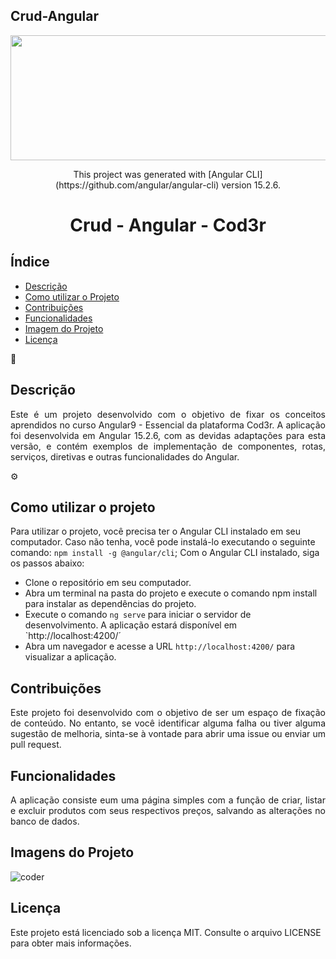 ## Crud-Angular
<p align="center">
  <img width="660" height="200" src="https://www.patrickschadler.com/content/images/size/w2000/2022/11/angular-logo-1.png">
</p>
<p align="center">
This project was generated with [Angular CLI](https://github.com/angular/angular-cli) version 15.2.6.
</p>
<h1 align="center">Crud - Angular - Cod3r </h1>



##  Índice 

* [Descrição](#descrição)
* [Como utilizar o Projeto](#como-utilizar-o-projeto)
* [Contribuições](#contribuições)
* [Funcionalidades](#funcionalidades)
* [Imagem do Projeto](#imagem-do-projeto)
* [Licença](#licença)



💬
## Descrição 
<div align='justify'>
 Este é um projeto desenvolvido com o objetivo de fixar os conceitos aprendidos no curso Angular9 - Essencial da plataforma Cod3r. A aplicação foi desenvolvida em Angular 15.2.6, com as devidas adaptações para esta versão, e contém exemplos de implementação de componentes, rotas, serviços, diretivas e outras funcionalidades do Angular.
  </div>


⚙️
## Como utilizar o projeto

 Para utilizar o projeto, você precisa ter o Angular CLI instalado em seu computador. Caso não tenha, você pode instalá-lo executando o seguinte comando: `npm install -g @angular/cli`;
Com o Angular CLI instalado, siga os passos abaixo:
* Clone o repositório em seu computador.
* Abra um terminal na pasta do projeto e execute o comando npm install para instalar as dependências do projeto.
* Execute o comando `ng serve` para iniciar o servidor de desenvolvimento. A aplicação estará disponível em `http://localhost:4200/´
* Abra um navegador e acesse a URL `http://localhost:4200/` para visualizar a aplicação.     

## Contribuições
<div align='justify'>
Este projeto foi desenvolvido com o objetivo de ser um espaço de fixação de conteúdo. No entanto, se você identificar alguma falha ou tiver alguma sugestão de melhoria, sinta-se à vontade para abrir uma issue ou enviar um pull request.
     </div>
    


## Funcionalidades
<div align='justify'>
A aplicação consiste eum uma página simples com a função de criar, listar e excluir produtos com seus respectivos preços, salvando as alterações no banco de dados.
                  </div>



## Imagens do Projeto
![coder](https://user-images.githubusercontent.com/104647493/234986108-7b3c61b4-cd1a-4f84-920f-562f78699af8.jpg)


## Licença
Este projeto está licenciado sob a licença MIT. Consulte o arquivo LICENSE para obter mais informações.

